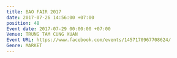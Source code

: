 ```yaml
---
title: BAO FAIR 2017
date: 2017-07-26 14:56:00 +07:00
position: 48
Event date: 2017-07-29 00:00:00 +07:00
Venue: TRUNG TAM CUNG XUAN
Event URL: https://www.facebook.com/events/1457170967708624/
Genre: MARKET
---
```


